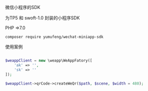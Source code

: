 
微信小程序的SDK

为TP5 和 swoft-1.0 封装的小程序SDK

PHP =>7.0

`composer require yumufeng/wechat-miniapp-sdk`


使用案例

```php 

$weappClient = new \weapp\WeAppFatory([
    'ak' => '',
    'sk' => ''
]);

$weappClient->qrCode->createWeQr($path, $scene, $width = 480);

```